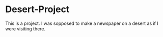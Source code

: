 # Desert-Project
This is a project. I was sopposed to make a newspaper on a desert as if I were visiting there.
